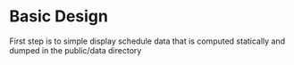 # Basic Design

First step is to simple display schedule data that is computed
statically and dumped in the public/data directory
